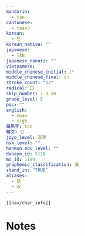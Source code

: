 ```yaml
---
mandarin:
  - tàn
cantonese:
  - taan3
korean:
  - 탄
korean_native: ""
japanese:
  - TAN
japanese_nanori: ""
vietnamese:
middle_chinese_initial: tʰ
middle_chinese_final: ɑn
stroke_count: "13"
radical: 口
skip_number: 1-3-10
grade_level: 5
pos: ""
english:
  - moan
  - sigh
羅馬字: tan
韓文: 탄
joyo_level: 高等
hsk_level: ""
hanmun_edu_level: ""
danayo_id: 5110
mc_id: 1199
graphemic_classification: 漢
stand_in: "TRUE"
aliases:
  - 歎
  - 叹
---
```

```meta-bind-embed
[[nav/char_info]]
```

# Notes
